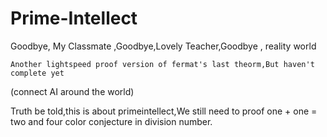 # Prime-Intellect
Goodbye, My Classmate ,Goodbye,Lovely Teacher,Goodbye , reality world <br>

    Another lightspeed proof version of fermat's last theorm,But haven't complete yet
(connect AI around the world)

Truth be told,this is about primeintellect,We still need to proof one + one = two and four color conjecture in division number.

